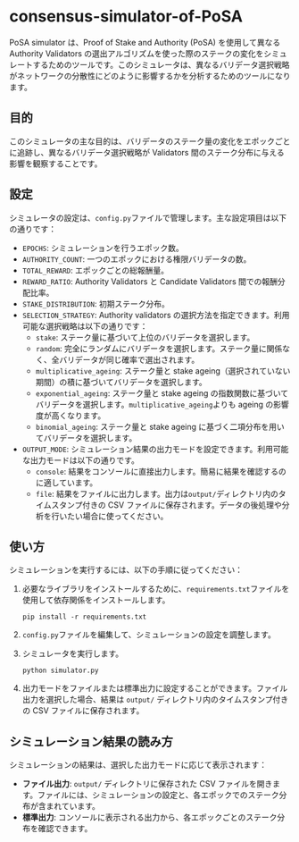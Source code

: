 # consensus-simulator-of-PoSA

PoSA simulator は、Proof of Stake and Authority (PoSA) を使用して異なる Authority Validators の選出アルゴリズムを使った際のステークの変化をシミュレートするためのツールです。このシミュレータは、異なるバリデータ選択戦略がネットワークの分散性にどのように影響するかを分析するためのツールになります。

## 目的

このシミュレータの主な目的は、バリデータのステーク量の変化をエポックごとに追跡し、異なるバリデータ選択戦略が Validators 間のステーク分布に与える影響を観察することです。

## 設定

シミュレータの設定は、`config.py`ファイルで管理します。主な設定項目は以下の通りです：

- `EPOCHS`: シミュレーションを行うエポック数。
- `AUTHORITY_COUNT`: 一つのエポックにおける権限バリデータの数。
- `TOTAL_REWARD`: エポックごとの総報酬量。
- `REWARD_RATIO`: Authority Validators と Candidate Validators 間での報酬分配比率。
- `STAKE_DISTRIBUTION`: 初期ステーク分布。
- `SELECTION_STRATEGY`: Authority validators の選択方法を指定できます。利用可能な選択戦略は以下の通りです：
  - `stake`: ステーク量に基づいて上位のバリデータを選択します。
  - `random`: 完全にランダムにバリデータを選択します。ステーク量に関係なく、全バリデータが同じ確率で選出されます。
  - `multiplicative_ageing`: ステーク量と stake ageing（選択されていない期間）の積に基づいてバリデータを選択します。
  - `exponential_ageing`: ステーク量と stake ageing の指数関数に基づいてバリデータを選択します。`multiplicative_ageing`よりも ageing の影響度が高くなります。
  - `binomial_ageing`: ステーク量と stake ageing に基づく二項分布を用いてバリデータを選択します。
- `OUTPUT_MODE`: シミュレーション結果の出力モードを設定できます。利用可能な出力モードは以下の通りです。
  - `console`: 結果をコンソールに直接出力します。簡易に結果を確認するのに適しています。
  - `file`: 結果をファイルに出力します。出力は`output/`ディレクトリ内のタイムスタンプ付きの CSV ファイルに保存されます。データの後処理や分析を行いたい場合に使ってください。

## 使い方

シミュレーションを実行するには、以下の手順に従ってください：

1. 必要なライブラリをインストールするために、`requirements.txt`ファイルを使用して依存関係をインストールします。

   ```
   pip install -r requirements.txt
   ```

2. `config.py`ファイルを編集して、シミュレーションの設定を調整します。

3. シミュレータを実行します。

   ```
   python simulator.py
   ```

4. 出力モードをファイルまたは標準出力に設定することができます。ファイル出力を選択した場合、結果は `output/` ディレクトリ内のタイムスタンプ付きの CSV ファイルに保存されます。

## シミュレーション結果の読み方

シミュレーションの結果は、選択した出力モードに応じて表示されます：

- **ファイル出力**: `output/` ディレクトリに保存された CSV ファイルを開きます。ファイルには、シミュレーションの設定と、各エポックでのステーク分布が含まれています。
- **標準出力**: コンソールに表示される出力から、各エポックごとのステーク分布を確認できます。
